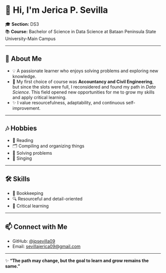 # 👋 Hi, I'm Jerica P. Sevilla  

🎓 **Section:** DS3  
📚 **Course:** Bachelor of Science in Data Science at Bataan Peninsula State University-Main Campus 

---

## 🌟 About Me
- 💡 A passionate learner who enjoys solving problems and exploring new knowledge.  
- 🎯 My first choice of course was **Accountancy and Civil Engineering**, but since the slots were full, I reconsidered and found my path in *Data Science*. This field opened new opportunities for me to grow my skills and apply critical learning.  
- ✨ I value resourcefulness, adaptability, and continuous self-improvement.  

---

## 🎶 Hobbies
- 📖 Reading  
- 🗂️ Compiling and organizing things  
- 🧩 Solving problems  
- 🎤 Singing  

---

## 🛠️ Skills
- 🧾 Bookkeeping  
- 🔍 Resourceful and detail-oriented  
- 🧠 Critical learning  

---

## 📫 Connect with Me
- GitHub: [@jpsevilla09](https://github.com/jpsevilla09)  
- Email: sevillajerica09@gmail.com  

---

✨ **“The path may change, but the goal to learn and grow remains the same.”**
